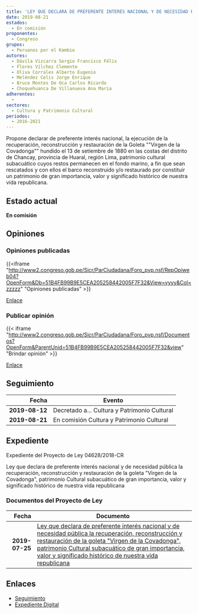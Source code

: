 ```yaml
---
title: 'LEY QUE DECLARA DE PREFERENTE INTERÉS NACIONAL Y DE NECESIDAD PÚBLICA LA RECUPERACIÓN, RECONSTRUCCIÓN Y RESTAURACIÓN DE LA GOLETA "VIRGEN DE LA COVADONGA", PATRIMONIO CULTURAL SUBACUÁTICO DE GRAN IMPORTANCIA VALOR Y SIGNIFICADO HISTÓRICO DE NUESTRA VIDA REPUBLICANA'
date: 2019-08-21
estados: 
  - En comisión
proponentes: 
  - Congreso
grupos: 
  - Peruanos por el Kambio
autores: 
  - Dávila Vizcarra Sergio Francisco Félix
  - Flores Vílchez Clemente
  - Oliva Corrales Alberto Eugenio
  - Meléndez Celis Jorge Enrique
  - Bruce Montes De Oca Carlos Ricardo
  - Choquehuanca De Villanueva Ana María
adherentes: 
  - 
sectores: 
  - Cultura y Patrimonio Cultural
periodos: 
  - 2016-2021
---
```


Propone declarar de preferente interés nacional, la ejecución de la recuperación, reconstrucción y restauración de la Goleta ""Virgen de la Covadonga"" hundido el 13 de setiembre de 1880 en las costas del distrito de Chancay, provincia de Huaral, región Lima, patrimonio cultural subacuático cuyos restos permanecen en el fondo marino, a fin que sean rescatados y con ellos el barco reconstruido y/o restaurado por constituir un patrimonio de gran importancia, valor y significado histórico de nuestra vida republicana.


## Estado actual

**En comisión**

## Opiniones

### Opiniones publicadas

{{<iframe "http://www2.congreso.gob.pe/Sicr/ParCiudadana/Foro_pvp.nsf/RepOpiweb04?OpenForm&Db=51B4FB99B9E5CEA205258442005F7F32&View=yyyy&Col=zzzzz" "Opiniones publicadas" >}}

[Enlace](http://www2.congreso.gob.pe/Sicr/ParCiudadana/Foro_pvp.nsf/RepOpiweb04?OpenForm&Db=51B4FB99B9E5CEA205258442005F7F32&View=yyyy&Col=zzzzz)
### Publicar opinión

{{< iframe "http://www2.congreso.gob.pe/Sicr/ParCiudadana/Foro_pvp.nsf/Documentos?OpenForm&ParentUnid=51B4FB99B9E5CEA205258442005F7F32&view" "Brindar opinión" >}}

[Enlace](http://www2.congreso.gob.pe/Sicr/ParCiudadana/Foro_pvp.nsf/Documentos?OpenForm&ParentUnid=51B4FB99B9E5CEA205258442005F7F32&view)

## Seguimiento

| Fecha | Evento |
|------:|--------|
| **2019-08-12** | Decretado a... Cultura y Patrimonio Cultural|
| **2019-08-21** | En comisión Cultura y Patrimonio Cultural|


## Expediente

Expediente del Proyecto de Ley 04628/2018-CR

Ley que declara de preferente interés nacional y de necesidad pública la recuperación, reconstrucción y restauración de la goleta "Virgen de la Covadonga", patrimonio Cultural subacuático de gran importancia, valor y significado histórico de nuestra vida republicana


### Documentos del Proyecto de Ley

| Fecha | Documento |
|------:|--------|
| **2019-07-25** | [Ley que declara de preferente interés nacional y de necesidad pública la recuperación, reconstrucción y restauración de la goleta "Virgen de la Covadonga", patrimonio Cultural subacuático de gran importancia, valor y significado histórico de nuestra vida republicana](http://www.leyes.congreso.gob.pe/Documentos/2016_2021/Proyectos_de_Ley_y_de_Resoluciones_Legislativas/PL0462820190725..pdf) |

## Enlaces 

- [Seguimiento](http://www2.congreso.gob.pe/Sicr/TraDocEstProc/CLProLey2016.nsf/f7fff46988ca05b1052578e100829cc7/1280d9dbdbe44e0c0525844200623301?OpenDocument)
- [Expediente Digital](http://www2.congreso.gob.pe/Sicr/TraDocEstProc/CLProLey2016.nsf/f7fff46988ca05b1052578e100829cc7/1280d9dbdbe44e0c0525844200623301?OpenDocument&Click=05257FB7005EB655.eb71d0cf91d8294e05256cdf006b5706/$Body/0.1C6C)
